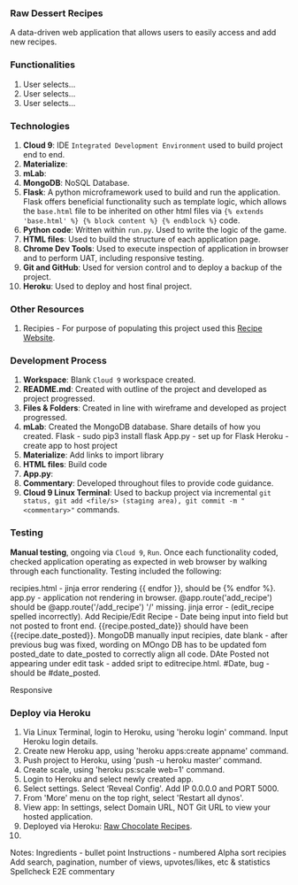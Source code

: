 ### Raw Dessert Recipes
A data-driven web application that allows users to easily access and add new recipes.

### Functionalities
1. User selects...
2. User selects...
3. User selects...

### Technologies
1. **Cloud 9**: IDE `Integrated Development Environment` used to build project end to end.
2. **Materialize**:
3. **mLab**:
4. **MongoDB**: NoSQL Database.
5. **Flask**: A python microframework used to build and run the application. Flask offers beneficial functionality such as template logic, which allows the `base.html` file to be inherited on other html files via `{% extends 'base.html' %} {% block content %} {% endblock %}` code.
6. **Python code**: Written within `run.py`. Used to write the logic of the game.
7. **HTML files**: Used to build the structure of each application page.
8. **Chrome Dev Tools**: Used to execute inspection of application in browser and to perform UAT, including responsive testing.
9. **Git and GitHub**: Used for version control and to deploy a backup of the project.
10. **Heroku**: Used to deploy and host final project.

### Other Resources
1. Recipies - For purpose of populating this project used this [Recipe Website](http://rawfoodrecipes.com/).

### Development Process
1. **Workspace**: Blank `Cloud 9` workspace created.
2. **README.md**: Created with outline of the project and developed as project progressed.
3. **Files & Folders**: Created in line with wireframe and developed as project progressed.
4. **mLab**: Created the MongoDB database. Share details of how you created.
Flask - sudo pip3 install flask
App.py - set up for Flask
Heroku - create app to host project
5. **Materialize**: Add links to import library
6. **HTML files**: Build code
7. **App.py**:
8. **Commentary**: Developed throughout files to provide code guidance.
9. **Cloud 9 Linux Terminal**: Used to backup project via incremental `git status, git add <file/s> (staging area), git commit -m "<commentary>"` commands.

### Testing
**Manual testing**, ongoing via `Cloud 9`, `Run`. Once each functionality coded, checked application operating as expected in web browser by walking through each functionality. Testing included the following:

 recipies.html - jinja error rendering {{ endfor }}, should be  {% endfor %}.
 app.py - application not rendering in browser. @app.route('add_recipe') should be @app.route('/add_recipe') '/' missing.
 jinja error - (edit_recipe spelled incorrectly).
 Add Recipie/Edit Recipe - Date being input into field but not posted to front end. {{recipe.posted_date}} should have been {{recipe.date_posted}}.
 MongoDB manually input recipies, date blank - after previous bug was fixed, wording on MOngo DB has to be updated fom posted_date to date_posted to correctly align all code.
 DAte Posted not appearing under edit task - added sript to editrecipe.html. #Date, bug - should be #date_posted.

Responsive

### Deploy via Heroku
1. Via Linux Terminal, login to Heroku, using 'heroku login' command. Input Heroku login details.
2. Create new Heroku app, using 'heroku apps:create appname' command.
3. Push project to Heroku, using 'push -u heroku master' command.
4. Create scale, using 'heroku ps:scale web=1' command.
5. Login to Heroku and select newly created app.
6. Select settings. Select ‘Reveal Config'. Add IP 0.0.0.0 and PORT 5000.
7. From 'More' menu on the top right, select 'Restart all dynos'.
8. View app: In settings, select Domain URL, NOT Git URL to view your hosted application.
9. Deployed via Heroku: [Raw Chocolate Recipes]().
10. 


Notes:
Ingredients - bullet point
Instructions - numbered
Alpha sort recipies
Add search, pagination, number of views, upvotes/likes, etc & statistics
Spellcheck
E2E commentary